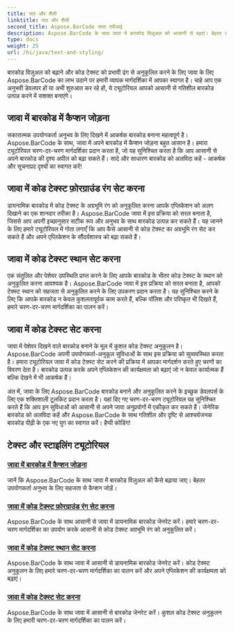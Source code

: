 ```yaml
---
title: पाठ और शैली
linktitle: पाठ और शैली
second_title: Aspose.BarCode जावा एपीआई
description: Aspose.BarCode के साथ जावा में बारकोड विज़ुअल को आसानी से बढ़ाएं। बेहतर उपयोगकर्ता अनुभव के लिए कैप्शन जोड़ना सीखें। डायनामिक बारकोड में कोड टेक्स्ट को कस्टमाइज़ करें।
type: docs
weight: 25
url: /hi/java/text-and-styling/
---
```


बारकोड विज़ुअल को बढ़ाने और कोड टेक्स्ट को प्रभावी ढंग से अनुकूलित करने के लिए जावा के लिए Aspose.BarCode का लाभ उठाने पर हमारी व्यापक मार्गदर्शिका में आपका स्वागत है। चाहे आप एक अनुभवी डेवलपर हों या अभी शुरुआत कर रहे हों, ये ट्यूटोरियल आपको आसानी से गतिशील बारकोड उत्पन्न करने में सशक्त बनाएंगे।

## जावा में बारकोड में कैप्शन जोड़ना

सकारात्मक उपयोगकर्ता अनुभव के लिए दिखने में आकर्षक बारकोड बनाना महत्वपूर्ण है। Aspose.BarCode के साथ, जावा में अपने बारकोड में कैप्शन जोड़ना बहुत आसान है। हमारा ट्यूटोरियल चरण-दर-चरण मार्गदर्शिका प्रदान करता है, जो यह सुनिश्चित करता है कि आप आसानी से अपने बारकोड की दृश्य अपील को बढ़ा सकते हैं। सादे और साधारण बारकोड को अलविदा कहें - आकर्षक और सूचनाप्रद दृश्यों का स्वागत करें!

## जावा में कोड टेक्स्ट फ़ोरग्राउंड रंग सेट करना

डायनामिक बारकोड में कोड टेक्स्ट के अग्रभूमि रंग को अनुकूलित करना आपके एप्लिकेशन को अलग दिखाने का एक शानदार तरीका है। Aspose.BarCode जावा में इस प्रक्रिया को सरल बनाता है, जिससे आप अपनी इच्छानुसार सटीक रूप और अनुभव के साथ बारकोड उत्पन्न कर सकते हैं। यह जानने के लिए हमारे ट्यूटोरियल में गोता लगाएँ कि आप कैसे आसानी से कोड टेक्स्ट का अग्रभूमि रंग सेट कर सकते हैं और अपने एप्लिकेशन के सौंदर्यशास्त्र को बढ़ा सकते हैं।

## जावा में कोड टेक्स्ट स्थान सेट करना

एक संतुलित और पेशेवर उपस्थिति प्राप्त करने के लिए आपके बारकोड के भीतर कोड टेक्स्ट के स्थान को अनुकूलित करना आवश्यक है। Aspose.BarCode जावा में इस प्रक्रिया को सरल बनाता है, आपको टेक्स्ट स्थान को सहजता से अनुकूलित करने के लिए उपकरण प्रदान करता है। यह सुनिश्चित करने के लिए कि आपके बारकोड न केवल कुशलतापूर्वक काम करते हैं, बल्कि पॉलिश और परिष्कृत भी दिखते हैं, हमारे चरण-दर-चरण मार्गदर्शिका का पालन करें।

## जावा में कोड टेक्स्ट सेट करना

जावा में पेशेवर दिखने वाले बारकोड बनाने के मूल में कुशल कोड टेक्स्ट अनुकूलन है। Aspose.BarCode अपनी उपयोगकर्ता-अनुकूल सुविधाओं के साथ इस प्रक्रिया को सुव्यवस्थित करता है। हमारा ट्यूटोरियल जावा में कोड टेक्स्ट सेट करने की प्रक्रिया में आपका मार्गदर्शन करते हुए चरणों का विवरण देता है। बारकोड उत्पन्न करके अपने एप्लिकेशन की कार्यक्षमता को बढ़ाएं जो न केवल कार्यात्मक हैं बल्कि देखने में भी आकर्षक हैं।

अंत में, जावा के लिए Aspose.BarCode बारकोड बनाने और अनुकूलित करने के इच्छुक डेवलपर्स के लिए एक शक्तिशाली टूलकिट प्रदान करता है। यहां दिए गए चरण-दर-चरण ट्यूटोरियल यह सुनिश्चित करते हैं कि आप इन सुविधाओं को आसानी से अपने जावा अनुप्रयोगों में एकीकृत कर सकते हैं। जेनेरिक बारकोड को अलविदा कहें और Aspose.BarCode के साथ गतिशील और दृष्टि से आश्चर्यजनक बारकोड पीढ़ी के एक नए युग का स्वागत करें। हैप्पी कोडिंग!

## टेक्स्ट और स्टाइलिंग ट्यूटोरियल
### [जावा में बारकोड में कैप्शन जोड़ना](./adding-caption-barcode/)
जानें कि Aspose.BarCode के साथ जावा में बारकोड विज़ुअल को कैसे बढ़ाया जाए। बेहतर उपयोगकर्ता अनुभव के लिए सहजता से कैप्शन जोड़ें।
### [जावा में कोड टेक्स्ट फ़ोरग्राउंड रंग सेट करना](./setting-code-text-foreground-color/)
Aspose.BarCode के साथ आसानी से जावा में डायनामिक बारकोड जेनरेट करें। हमारे चरण-दर-चरण मार्गदर्शिका का उपयोग करके आसानी से कोड टेक्स्ट अग्रभूमि रंग को अनुकूलित करें।
### [जावा में कोड टेक्स्ट स्थान सेट करना](./setting-code-text-location/)
Aspose.BarCode के साथ जावा में आसानी से डायनामिक बारकोड जेनरेट करें। कोड टेक्स्ट अनुकूलन के लिए हमारे चरण-दर-चरण मार्गदर्शिका का पालन करें और अपने एप्लिकेशन की कार्यक्षमता को बढ़ाएं।
### [जावा में कोड टेक्स्ट सेट करना](./setting-code-text/)
Aspose.BarCode के साथ जावा में आसानी से बारकोड जेनरेट करें। कुशल कोड टेक्स्ट अनुकूलन के लिए हमारी चरण-दर-चरण मार्गदर्शिका का पालन करें।